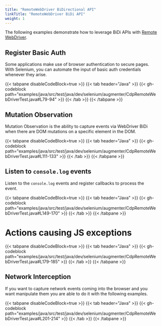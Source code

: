 ```yaml
---
title: "RemoteWebDriver BiDirectional API"
linkTitle: "RemoteWebDriver BiDi API"
weight: 1
---
```


The following examples demonstrate how to leverage BiDi APIs with [Remote WebDriver](/documentation/webdriver/remote_webdriver/).

## Register Basic Auth

Some applications make use of browser authentication to secure pages.
With Selenium, you can automate the input of basic auth credentials whenever they arise.

{{< tabpane disableCodeBlock=true >}}
{{< tab header="Java" >}}
    {{< gh-codeblock path="examples/java/src/test/java/dev/selenium/augmenter/CdpRemoteWebDriverTest.java#L79-94" >}}
{{< /tab >}}
{{< /tabpane >}}

## Mutation Observation

Mutation Observation is the ability to capture events via
WebDriver BiDi when there are DOM mutations on a specific
element in the DOM.

{{< tabpane disableCodeBlock=true >}}
{{< tab header="Java" >}}
    {{< gh-codeblock path="examples/java/src/test/java/dev/selenium/augmenter/CdpRemoteWebDriverTest.java#L111-133" >}}
{{< /tab >}}
{{< /tabpane >}}

## Listen to `console.log` events

Listen to the `console.log` events and register callbacks to process the event.

{{< tabpane disableCodeBlock=true >}}
{{< tab header="Java" >}}
    {{< gh-codeblock path="examples/java/src/test/java/dev/selenium/augmenter/CdpRemoteWebDriverTest.java#L149-170" >}}
{{< /tab >}}
{{< /tabpane >}}

  # Actions causing JS exceptions

{{< tabpane disableCodeBlock=true >}}
{{< tab header="Java" >}}
    {{< gh-codeblock path="examples/java/src/test/java/dev/selenium/augmenter/CdpRemoteWebDriverTest.java#L179-185" >}}
{{< /tab >}}
{{< /tabpane >}}

## Network Interception

If you want to capture network events coming into the browser and you want manipulate them you are able to do
it with the following examples.

{{< tabpane disableCodeBlock=true >}}
{{< tab header="Java" >}}
    {{< gh-codeblock path="examples/java/src/test/java/dev/selenium/augmenter/CdpRemoteWebDriverTest.java#L201-214" >}}
{{< /tab >}}
{{< /tabpane >}}


